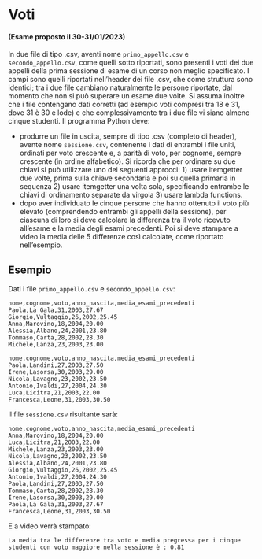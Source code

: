 # Voti

#### (Esame proposto il 30-31/01/2023)

In due file di tipo .csv, aventi nome `primo_appello.csv` e `secondo_appello.csv`, come quelli sotto riportati, sono
presenti i voti dei due appelli della prima sessione di esame di un corso non meglio specificato. I campi sono quelli
riportati nell’header dei file .csv, che come struttura sono identici; tra i due file cambiano naturalmente le persone
riportate, dal momento che non si può superare un esame due volte. Si assuma inoltre che i file contengano dati
corretti (ad esempio voti compresi tra 18 e 31, dove 31 è 30 e lode) e che complessivamente tra i due file vi siano
almeno cinque studenti. Il programma Python deve:

- produrre un file in uscita, sempre di tipo .csv (completo di header), avente nome `sessione.csv`, contenente i dati di
  entrambi i file uniti, ordinati per voto crescente e, a parità di voto, per cognome, sempre crescente (in ordine
  alfabetico). Si ricorda che per ordinare su due chiavi si può utilizzare uno dei seguenti approcci: 1) usare
  itemgetter due volte, prima sulla chiave secondaria e poi su quella primaria in sequenza 2) usare itemgetter una volta
  sola, specificando entrambe le chiavi di ordinamento separate da virgola 3) usare lambda functions.
- dopo aver individuato le cinque persone che hanno ottenuto il voto più elevato (comprendendo entrambi gli appelli
  della sessione), per ciascuna di loro si deve calcolare la differenza tra il voto ricevuto all’esame e la media degli
  esami precedenti. Poi si deve stampare a video la media delle 5 differenze così calcolate, come riportato
  nell’esempio.

## Esempio

Dati i file `primo_appello.csv` e `secondo_appello.csv`:

    nome,cognome,voto,anno_nascita,media_esami_precedenti
    Paola,La Gala,31,2003,27.67
    Giorgio,Vultaggio,26,2002,25.45
    Anna,Marovino,18,2004,20.00
    Alessia,Albano,24,2001,23.80
    Tommaso,Carta,28,2002,28.30
    Michele,Lanza,23,2003,23.00

    nome,cognome,voto,anno_nascita,media_esami_precedenti
    Paola,Landini,27,2003,27.50
    Irene,Lasorsa,30,2003,29.00
    Nicola,Lavagno,23,2002,23.50
    Antonio,Ivaldi,27,2004,24.30
    Luca,Licitra,21,2003,22.00
    Francesca,Leone,31,2003,30.50

Il file `sessione.csv` risultante sarà:

    nome,cognome,voto,anno_nascita,media_esami_precedenti
    Anna,Marovino,18,2004,20.00
    Luca,Licitra,21,2003,22.00
    Michele,Lanza,23,2003,23.00
    Nicola,Lavagno,23,2002,23.50
    Alessia,Albano,24,2001,23.80
    Giorgio,Vultaggio,26,2002,25.45
    Antonio,Ivaldi,27,2004,24.30
    Paola,Landini,27,2003,27.50
    Tommaso,Carta,28,2002,28.30
    Irene,Lasorsa,30,2003,29.00
    Paola,La Gala,31,2003,27.67
    Francesca,Leone,31,2003,30.50

E a video verrà stampato:

    La media tra le differenze tra voto e media pregressa per i cinque studenti con voto maggiore nella sessione è : 0.81